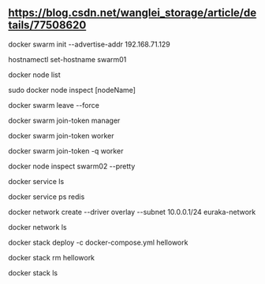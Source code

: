 ## https://blog.csdn.net/wanglei_storage/article/details/77508620

docker swarm init --advertise-addr  192.168.71.129

hostnamectl set-hostname swarm01 

docker node list

sudo docker node inspect [nodeName]

docker swarm leave --force

docker swarm join-token manager

docker swarm join-token worker

docker swarm join-token -q worker

docker node inspect swarm02 --pretty

docker service ls

docker service ps redis

docker network create --driver overlay --subnet 10.0.0.1/24 euraka-network

docker network ls

 docker stack deploy -c docker-compose.yml hellowork

 docker stack rm hellowork

 docker stack ls